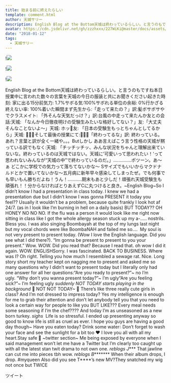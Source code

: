 ```yaml
---
title: 始まる前に終えたらしい
template: comment.html
author: 天城サリー
description: English Blog at the Bottom天城は終わっているらしい。と言うのもですね本日授業中に言われた数々の言葉を天城の今日の服装と共にお聞きください起きた時刻: 家に出る15分前気力: 1.7%サボる気:100%サボれる単位...
avatar: https://cdn.jsdelivr.net/gh/zzzhxxx/227WiKi@master/docs/assets/photo/avatar/sally.jpg
date: "2018-01-12"
tags:
  - 天城サリー
---
```


!![](https://cdn.jsdelivr.net/gh/227WiKi/227WiKi-image@master/blog-image/sally-2018-01-12_1.jpg)

!![](https://cdn.jsdelivr.net/gh/227WiKi/227WiKi-image@master/blog-image/sally-2018-01-12_2.jpg)

!![](https://cdn.jsdelivr.net/gh/227WiKi/227WiKi-image@master/blog-image/sally-2018-01-12_3.jpg)


English Blog at the Bottom天城は終わっているらしい。と言うのもですね本日授業中に言われた数々の言葉を天城の今日の服装と共にお聞きください起きた時刻: 家に出る15分前気力: 1.7%サボる気:100%サボれる単位の余裕: 0%行かざる終えない率: 100%着いた瞬間まず先生から:「走って来たの？」訳:髪ボサボサやでクラスメイト: 「外そんな天気だっけ？」訳:台風の中走って来たんか友との会話:天城: 「なんか今日徹夜明けの受験生みたいな格好してない？」友:「大丈夫そんなことないよ〜」天城: ホッ💨友: 「日本の受験生もっとちゃんとしてるから」天城: 🧟‍♀️💮そして最後の授業にて:🤷🏻‍♂️「終わってるな」訳: 終わっている。あれ？言葉と訳が全く一緒や。。。Butしかし ああ言えばこう言う性格の天城が黙っている訳でもなく:天城: 「チッチッチッ、みんな状況をちゃんと理解出来ていないな。終わっているのは天城ではない。天城に’可愛いって思われたい！‘って思われないみんなが“天城の中”で終わっているのだ。」..............ポツーン。あ〜ぁ どこかに学校での気力って落ちてないかな〜 Sサイズでもいいからマクドナルドとかで置いてないかな〜五月病に新年早々感染してしまったぜ。でも何事でも早いもん勝ちだよね！うん！...........期末もあと少しだ！頑張れ天城受験生も頑張れ！！分からなければとりあえずCに丸つけると良き。~English Blog~So I didn’t know I had a presentation in class today. I knew we had a presentation due but I didn’t know I was gonna PRESENT it today you feel?? Usually it wouldn’t be a problem, because quite frankly I look hot af 24/7. (as in I look like I’m burning in hell on a daily basis) BUT TODAY?? OH HONEY NO NO NO. If the flu was a person it would look like me right now sitting in class like I got the whole allergy season stuck up my a-..... nostrils. Bless you. I was also singing Boombayah at the top of my lungs last night but my vocal chords were like BoombaNAH and failed me so....  My soul is not very present to present today. (Wow I love the English language. Did you see what I did there?). “Im gonna be present to present to you your present.” Wow. WOW. Did you read that? Because I read that. oh wow I did it again. WOW. ENGLISHSorry. I was fascinated. BACK TO BUSINESS. Where was I? Oh right. Telling you how much I resembled a sewage rat. Nice. Long story short my teacher kept on nagging me to present and asked me so many questions why I didn’t want to present today but I literally only had one answer for all her questions:“Are you ready to present?”~ no I’m ugly. “Why don’t you wanna present today?”~ I’m ugly“Are you feeling sick?”~ I’m feeling ugly *suddenly NOT TODAY starts playing in the background* 🎵 NOT NOT TODAY~ 🎵 There’s like three really cute girls in class? And I’m not dressed to impress today? Yes my intelligence is enough for me to grab their attention and don’t let anybody tell you that you need to look a certain way for people to like you BUT LIKE??? Every meal needs some seasoning if I’m the chef???? And today I’m as unseasoned as a new born turkey. *sighs*  Life is so stressful. I ended up presenting anyway so good to know life is still as cruel as ever. I hope you guys are having a good day though~ Have you eaten today? Drink some water💧 Don’t forget to wash your face and see the sunlight for a bit too ❤️ I love you all with all my heart.Stay safe 💜 ~twitter section~ Me being exposed by everyone when I said management won’t let me have a Twitter but I’m clearly too caught up with all the latest stan twit drama to not own one. *reblogs J**** That jawline can cut me into pieces tbh wow. *reblogs B******** When their album drops, I drop. #myqueen Also did you see T****’s new MV?They snatched my wig not once but TWICE


ツイート



